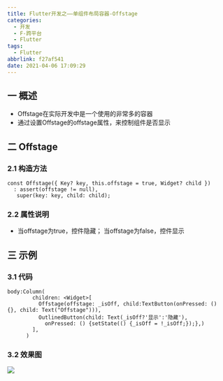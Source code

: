 ```yaml
---
title: Flutter开发之——单组件布局容器-Offstage
categories:
  - 开发
  - F-跨平台
  - Flutter
tags:
  - Flutter
abbrlink: f27af541
date: 2021-04-06 17:09:29
---
```

## 一 概述

* Offstage在实际开发中是一个使用的非常多的容器
* 通过设置Offstage的offstage属性，来控制组件是否显示

<!--more-->

## 二 Offstage

### 2.1 构造方法

```
const Offstage({ Key? key, this.offstage = true, Widget? child })
  : assert(offstage != null),
   super(key: key, child: child);
```

### 2.2 属性说明

* 当offstage为true，控件隐藏； 当offstage为false，控件显示

## 三 示例

### 3.1 代码

```
body:Column(
        children: <Widget>[
          Offstage(offstage: _isOff, child:TextButton(onPressed: () {}, child: Text("Offstage"))),
          OutlinedButton(child: Text(_isOff?'显示':'隐藏'),
            onPressed: () {setState(() {_isOff = !_isOff;});},)
        ],
      )
```

### 3.2 效果图

![][1]


[1]:https://cdn.staticaly.com/gh/PGzxc/CDN/master/blog-flutter/flutter-offstage-sample.gif